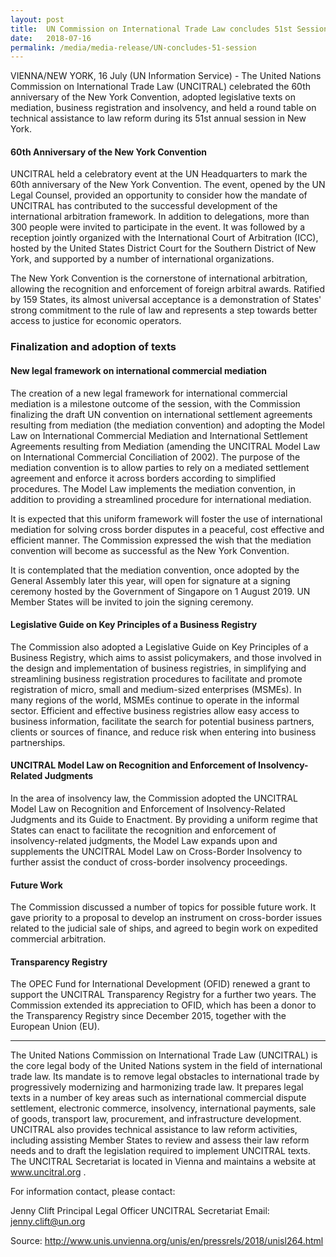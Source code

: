 ```yaml
---
layout: post
title:  UN Commission on International Trade Law concludes 51st Session in New York
date:   2018-07-16
permalink: /media/media-release/UN-concludes-51-session
---
```


VIENNA/NEW YORK, 16 July (UN Information Service) - The United Nations Commission on International Trade Law (UNCITRAL) celebrated the 60th anniversary of the New York Convention, adopted legislative texts on mediation, business registration and insolvency, and held a round table on technical assistance to law reform during its 51st annual session in New York.

#### **60th Anniversary of the New York Convention** 
UNCITRAL held a celebratory event at the UN Headquarters to mark the 60th anniversary of the New York Convention. The event, opened by the UN Legal Counsel, provided an opportunity to consider how the mandate of UNCITRAL has contributed to the successful development of the international arbitration framework. In addition to delegations, more than 300 people were invited to participate in the event. It was followed by a reception jointly organized with the International Court of Arbitration (ICC), hosted by the United States District Court for the Southern District of New York, and supported by a number of international organizations.

The New York Convention is the cornerstone of international arbitration, allowing the recognition and enforcement of foreign arbitral awards. Ratified by 159 States, its almost universal acceptance is a demonstration of States' strong commitment to the rule of law and represents a step towards better access to justice for economic operators.

### **Finalization and adoption of texts**

#### **New legal framework on international commercial mediation**

The creation of a new legal framework for international commercial mediation is a milestone outcome of the session, with the Commission finalizing the draft UN convention on international settlement agreements resulting from mediation (the mediation convention) and adopting the Model Law on International Commercial Mediation and International Settlement Agreements resulting from Mediation (amending the UNCITRAL Model Law on International Commercial Conciliation of 2002). The purpose of the mediation convention is to allow parties to rely on a mediated settlement agreement and enforce it across borders according to simplified procedures. The Model Law implements the mediation convention, in addition to providing a streamlined procedure for international mediation.

It is expected that this uniform framework will foster the use of international mediation for solving cross border disputes in a peaceful, cost effective and efficient manner. The Commission expressed the wish that the mediation convention will become as successful as the New York Convention.

It is contemplated that the mediation convention, once adopted by the General Assembly later this year, will open for signature at a signing ceremony hosted by the Government of Singapore on 1 August 2019. UN Member States will be invited to join the signing ceremony.

#### **Legislative Guide on Key Principles of a Business Registry**
The Commission also adopted a Legislative Guide on Key Principles of a Business Registry, which aims to assist policymakers, and those involved in the design and implementation of business registries, in simplifying and streamlining business registration procedures to facilitate and promote registration of micro, small and medium-sized enterprises (MSMEs). In many regions of the world, MSMEs continue to operate in the informal sector. Efficient and effective business registries allow easy access to business information, facilitate the search for potential business partners, clients or sources of finance, and reduce risk when entering into business partnerships.

#### **UNCITRAL Model Law on Recognition and Enforcement of Insolvency-Related Judgments**
In the area of insolvency law, the Commission adopted the UNCITRAL Model Law on Recognition and Enforcement of Insolvency-Related Judgments and its Guide to Enactment. By providing a uniform regime that States can enact to facilitate the recognition and enforcement of insolvency-related judgments, the Model Law expands upon and supplements the UNCITRAL Model Law on Cross-Border Insolvency to further assist the conduct of cross-border insolvency proceedings.

#### **Future Work**
The Commission discussed a number of topics for possible future work. It gave priority to a proposal to develop an instrument on cross-border issues related to the judicial sale of ships, and agreed to begin work on expedited commercial arbitration.

#### **Transparency Registry**
The OPEC Fund for International Development (OFID) renewed a grant to support the UNCITRAL Transparency Registry for a further two years. The Commission extended its appreciation to OFID, which has been a donor to the Transparency Registry since December 2015, together with the European Union (EU).

----------------------

The United Nations Commission on International Trade Law (UNCITRAL) is the core legal body of the United Nations system in the field of international trade law. Its mandate is to remove legal obstacles to international trade by progressively modernizing and harmonizing trade law. It prepares legal texts in a number of key areas such as international commercial dispute settlement, electronic commerce, insolvency, international payments, sale of goods, transport law, procurement, and infrastructure development. UNCITRAL also provides technical assistance to law reform activities, including assisting Member States to review and assess their law reform needs and to draft the legislation required to implement UNCITRAL texts. The UNCITRAL Secretariat is located in Vienna and maintains a website at www.uncitral.org .



For information contact, please contact:

Jenny Clift
Principal Legal Officer
UNCITRAL Secretariat
Email: jenny.clift@un.org


Source: http://www.unis.unvienna.org/unis/en/pressrels/2018/unisl264.html

